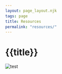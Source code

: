 ```yaml
---
layout: page_layout.njk
tags: page
title: Resources
permalink: "resources/"
---
```



# {{title}}

<img src="/img/large.png" srcset="/img/large.png 500w, /img/small.png 175w" sizes="(max-width:1000px) 175px, 500px" alt="test">
